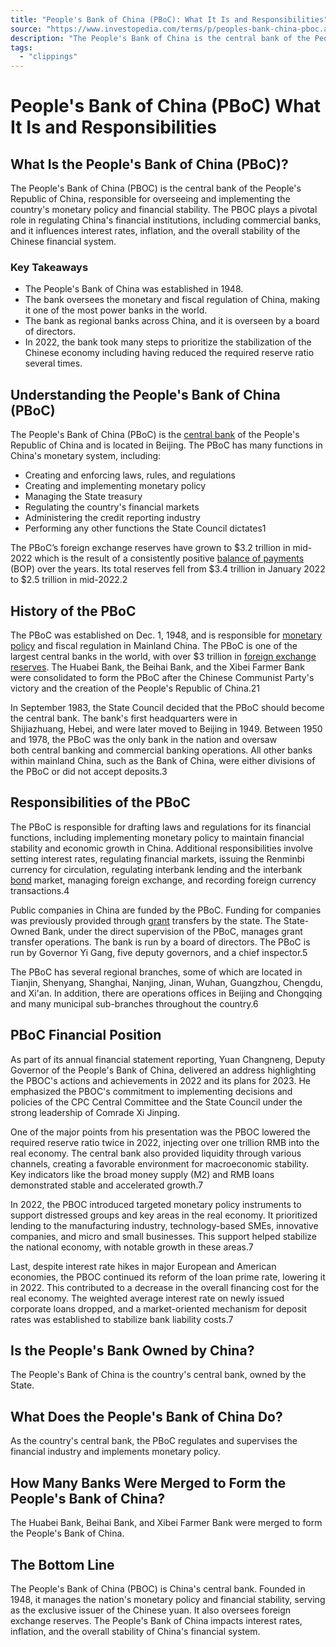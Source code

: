```yaml
---
title: "People's Bank of China (PBoC): What It Is and Responsibilities"
source: "https://www.investopedia.com/terms/p/peoples-bank-china-pboc.asp"
description: "The People's Bank of China is the central bank of the People's Republic of China and is located in Beijing."
tags:
  - "clippings"
---
```

# People's Bank of China (PBoC) What It Is and Responsibilities
## What Is the People's Bank of China (PBoC)?

The People's Bank of China (PBOC) is the central bank of the People's Republic of China, responsible for overseeing and implementing the country's monetary policy and financial stability. The PBOC plays a pivotal role in regulating China's financial institutions, including commercial banks, and it influences interest rates, inflation, and the overall stability of the Chinese financial system.

### Key Takeaways

- The People's Bank of China was established in 1948.
- The bank oversees the monetary and fiscal regulation of China, making it one of the most power banks in the world.
- The bank as regional banks across China, and it is overseen by a board of directors.
- In 2022, the bank took many steps to prioritize the stabilization of the Chinese economy including having reduced the required reserve ratio several times.

## Understanding the People's Bank of China (PBoC)

The People's Bank of China (PBoC) is the [central bank](https://www.investopedia.com/terms/c/centralbank.asp) of the People's Republic of China and is located in Beijing. The PBoC has many functions in China's monetary system, including:

- Creating and enforcing laws, rules, and regulations
- Creating and implementing monetary policy
- Managing the State treasury
- Regulating the country's financial markets
- Administering the credit reporting industry
- Performing any other functions the State Council dictates1

The PBoC’s foreign exchange reserves have grown to $3.2 trillion in mid-2022 which is the result of a consistently positive [balance of payments](https://www.investopedia.com/terms/b/bop.asp) (BOP) over the years. Its total reserves fell from $3.4 trillion in January 2022 to $2.5 trillion in mid-2022.2

## History of the PBoC

The PBoC was established on Dec. 1, 1948, and is responsible for [monetary policy](https://www.investopedia.com/terms/m/monetarypolicy.asp) and fiscal regulation in Mainland China. The PBoC is one of the largest central banks in the world, with over $3 trillion in [foreign exchange reserves](https://www.investopedia.com/terms/f/foreign-exchange-reserves.asp). The Huabei Bank, the Beihai Bank, and the Xibei Farmer Bank were consolidated to form the PBoC after the Chinese Communist Party's victory and the creation of the People's Republic of China.21

In September 1983, the State Council decided that the PBoC should become the central bank. The bank's first headquarters were in Shijiazhuang, Hebei, and were later moved to Beijing in 1949. Between 1950 and 1978, the PBoC was the only bank in the nation and oversaw both central banking and commercial banking operations. All other banks within mainland China, such as the Bank of China, were either divisions of the PBoC or did not accept deposits.3

## Responsibilities of the PBoC

The PBoC is responsible for drafting laws and regulations for its financial functions, including implementing monetary policy to maintain financial stability and economic growth in China. Additional responsibilities involve setting interest rates, regulating financial markets, issuing the Renminbi currency for circulation, regulating interbank lending and the interbank [bond](https://www.investopedia.com/terms/b/bond.asp) market, managing foreign exchange, and recording foreign currency transactions.4

Public companies in China are funded by the PBoC. Funding for companies was previously provided through [grant](https://www.investopedia.com/terms/g/grant.asp) transfers by the state. The State-Owned Bank, under the direct supervision of the PBoC, manages grant transfer operations. The bank is run by a board of directors. The PBoC is run by Governor Yi Gang, five deputy governors, and a chief inspector.5

The PBoC has several regional branches, some of which are located in Tianjin, Shenyang, Shanghai, Nanjing, Jinan, Wuhan, Guangzhou, Chengdu, and Xi'an. In addition, there are operations offices in Beijing and Chongqing and many municipal sub-branches throughout the country.6

## PBoC Financial Position

As part of its annual financial statement reporting, Yuan Changneng, Deputy Governor of the People's Bank of China, delivered an address highlighting the PBOC's actions and achievements in 2022 and its plans for 2023. He emphasized the PBOC's commitment to implementing decisions and policies of the CPC Central Committee and the State Council under the strong leadership of Comrade Xi Jinping.

One of the major points from his presentation was the PBOC lowered the required reserve ratio twice in 2022, injecting over one trillion RMB into the real economy. The central bank also provided liquidity through various channels, creating a favorable environment for macroeconomic stability. Key indicators like the broad money supply (M2) and RMB loans demonstrated stable and accelerated growth.7

In 2022, the PBOC introduced targeted monetary policy instruments to support distressed groups and key areas in the real economy. It prioritized lending to the manufacturing industry, technology-based SMEs, innovative companies, and micro and small businesses. This support helped stabilize the national economy, with notable growth in these areas.7

Last, despite interest rate hikes in major European and American economies, the PBOC continued its reform of the loan prime rate, lowering it in 2022. This contributed to a decrease in the overall financing cost for the real economy. The weighted average interest rate on newly issued corporate loans dropped, and a market-oriented mechanism for deposit rates was established to stabilize bank liability costs.7

## Is the People's Bank Owned by China?

The People's Bank of China is the country's central bank, owned by the State.

## What Does the People's Bank of China Do?

As the country's central bank, the PBoC regulates and supervises the financial industry and implements monetary policy.

## How Many Banks Were Merged to Form the People's Bank of China?

The Huabei Bank, Beihai Bank, and Xibei Farmer Bank were merged to form the People's Bank of China.

## The Bottom Line

The People's Bank of China (PBOC) is China's central bank. Founded in 1948, it manages the nation's monetary policy and financial stability, serving as the exclusive issuer of the Chinese yuan. It also oversees foreign exchange reserves. The People's Bank of China impacts interest rates, inflation, and the overall stability of China's financial system.